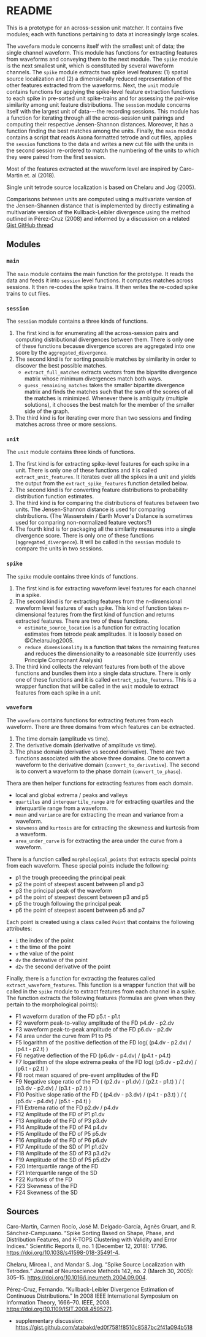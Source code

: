 # README

This is a prototype for an across-session unit matcher. It contains five modules; each with functions pertaining to data at increasingly large scales.

The `waveform` module concerns itself with the smallest unit of data; the single channel waveform. This module has functions for extracting features from waveforms and conveying them to the next module. The `spike` module is the next smallest unit, which is constituted by several waveform channels. The `spike` module extracts two spike level features: (1) spatial source localization and (2) a dimensionally reduced representation of the other features extracted from the waveforms. Next, the `unit` module contains functions for applying the spike-level feature extraction functions to each spike in pre-sorted unit spike-trains and for assessing the pair-wise similarity among unit feature distributions. The `session` module concerns itself with the largest unit of data---the recording sessions. This module has a function for iterating through all the across-session unit pairings and computing their respective Jensen-Shannon distances. Moreover, it has a function finding the best matches among the units. Finally, the `main` module contains a script that reads Axona formatted tetrode and cut files, applies the `session` functions to the data and writes a new cut file with the units in the second session re-ordered to match the numbering of the units to which they were paired from the first session.

Most of the features extracted at the waveform level are inspired by Caro-Martin et. al (2018).

Single unit tetrode source localization is based on Chelaru and Jog (2005).

Comparisons between units are computed using a multivariate version of the Jensen-Shannen distance that is implemented by directly estimating a multivariate version of the Kullback-Leibler divergence using the method outlined in Pérez-Cruz (2008) and informed by a discussion on a related [Gist GitHub thread](https://gist.github.com/atabakd/ed0f7581f8510c8587bc2f41a094b518)


## Modules

### `main`

The `main` module contains the main function for the prototype.
It reads the data and feeds it into `session` level functions.
It computes matches across sessions.
It then re-codes the spike trains.
It then writes the re-coded spike trains to cut files.

### `session`

The `session` module contains a three kinds of functions.
1. The first kind is for enumerating all the across-session pairs and computing distributional divergences between them. There is only one of these functions because divergence scores are aggregated into one score by the `aggregated_divergence`.
2. The second kind is for sorting possible matches by similarity in order to discover the best possible matches.
    - `extract_full_matches` extracts vectors from the bipartite divergence matrix whose minimum divergences match both ways.
    - `guess_remaining_matches` takes the smaller bipartite divergence matrix and finds the matches such that the sum of the scores of all the matches is minimized. Whenever there is ambiguity (multiple solutions), it chooses the best match for the member of the smaller side of the graph.
3. The third kind is for iterating over more than two sessions and finding matches across three or more sessions.


### `unit`

The `unit` module contains three kinds of functions.
1. The first kind is for extracting spike-level features for each spike in a unit. There is only one of these functions and it is called `extract_unit_features`. It iterates over all the spikes in a unit and yields the output from the `extract_spike_features` function detailed below.
2. The second kind is for converting feature distributions to probability distribution function estimates.
3. The third kind is for comparing the distributions of features between two units. The Jensen-Shannon distance is used for comparing distributions. (The Wasserstein / Earth Mover's Distance is sometimes used for comparing non-normalized feature vectors?)
4. The fourth kind is for packaging all the similarity measures into a single divergence score. There is only one of these functions (`aggregated_divergence`). It will be called in the `session` module to compare the units in two sessions.


### `spike`

The `spike` module contains three kinds of functions.
1. The first kind is for extracting waveform level features for each channel in a spike.
2. The second kind is for extracting features from the n-dimensional waveform level features of each spike. This kind of function takes n-dimensional features from the first kind of function and returns extracted features. There are two of these functions.
    - `estimate_source_location` is a function for extracting location estimates from tetrode peak amplitudes. It is loosely based on @ChelaruJog2005.
    - `reduce_dimensionality` is a function that takes the remaining features and reduces the dimensionality to a reasonable size (currently uses Principle Componant Analysis)
3. The third kind collects the relevant features from both of the above functions and bundles them into a single data structure. There is only one of these functions and it is called `extract_spike_features`. This is a wrapper function that will be called in the `unit` module to extract features from each spike in a unit.


### `waveform`

The `waveform` contains functions for extracting features from each waveform.
There are three domains from which features can be extracted.
1. The time domain (amplitude vs time).
2. The derivative domain (derivative of amplitude vs time).
3. The phase domain (derivative vs second derivative).
There are two functions associated with the above three domains. One to convert a waveform to the derivative domain (`convert_to_derivative`). The second is to convert a waveform to the phase domain (`convert_to_phase`).

Thera are then helper functions for extracting features from each domain.

- local and global extrema / peaks and valleys
- `quartiles` and `interquartile_range` are for extracting quartiles and the interquartile range from a waveform.
- `mean` and `variance` are for extracting the mean and variance from a waveform.
- `skewness` and `kurtosis` are for extracting the skewness and kurtosis from a waveform.
- `area_under_curve` is for extracting the area under the curve from a waveform.

There is a function called `morphological_points` that extracts special points from each waveform. These special points include the following:
- p1 the trough preceeding the principal peak
- p2 the point of steepest ascent between p1 and p3
- p3 the principal peak of the waveform
- p4 the point of steepest descent between p3 and p5
- p5 the trough following the principal peak
- p6 the point of steepest ascent between p5 and p7

Each point is created using a class called `Point` that contains the following attributes:
- `i` the index of the point
- `t` the time of the point
- `v` the value of the point
- `dv` the derivative of the point
- `d2v` the second derivative of the point

Finally, there is a function for extracting the features called `extract_waveform_features`. This function is a wrapper function that will be called in the `spike` module to extract features from each channel in a spike. The function extracts the following features (formulas are given when they pertain to the morphological points):
- F1 waveform duration of the FD                                p5.t - p1.t
- F2 waveform peak-to-valley amplitude of the FD                p4.dv - p2.dv
- F3 waveform peak-to-peak amplitude of the FD                  p6.dv - p2.dv
- F4 area under the curve from P1 to P5
- F5 logarithm of the positive deflection of the FD             log( (p4.dv - p2.dv) / (p4.t - p2.t) )
- F6 negative deflection of the FD                              (p6.dv - p4.dv) / (p4.t - p4.t)
- F7 logarithm of the slope extrema peaks of the FD             log( (p6.dv - p2.dv) / (p6.t - p2.t) )
- F8 root mean squared of pre-event amplitudes of the FD
- F9 Negative slope ratio of the FD                             ( (p2.dv - p1.dv) / (p2.t - p1.t) ) / ( (p3.dv - p2.dv) / (p3.t - p2.t) )
- F10 Positive slope ratio of the FD                            ( (p4.dv - p3.dv) / (p4.t - p3.t) ) / ( (p5.dv - p4.dv) / (p5.t - p4.t) )
- F11 Extrema ratio of the FD                                   p2.dv / p4.dv
- F12 Amplitude of the FD of P1                                 p1.dv
- F13 Amplitude of the FD of P3                                 p3.dv
- F14 Amplitude of the FD of P4                                 p4.dv
- F15 Amplitude of the FD of P5                                 p5.dv
- F16 Amplitude of the FD of P6                                 p6.dv
- F17 Amplitude of the SD of P1                                 p1.d2v
- F18 Amplitude of the SD of P3                                 p3.d2v
- F19 Amplitude of the SD of P5                                 p5.d2v
- F20 Interquartile range of the FD
- F21 Interquartile range of the SD
- F22 Kurtosis of the FD
- F23 Skewness of the FD
- F24 Skewness of the SD



## Sources

Caro-Martín, Carmen Rocío, José M. Delgado-García, Agnès Gruart, and R. Sánchez-Campusano. “Spike Sorting Based on Shape, Phase, and Distribution Features, and K-TOPS Clustering with Validity and Error Indices.” Scientific Reports 8, no. 1 (December 12, 2018): 17796. https://doi.org/10.1038/s41598-018-35491-4.

Chelaru, Mircea I., and Mandar S. Jog. “Spike Source Localization with Tetrodes.” Journal of Neuroscience Methods 142, no. 2 (March 30, 2005): 305–15. https://doi.org/10.1016/j.jneumeth.2004.09.004.

Pérez-Cruz, Fernando. “Kullback-Leibler Divergence Estimation of Continuous Distributions.” In 2008 IEEE International Symposium on Information Theory, 1666–70. IEEE, 2008. https://doi.org/10.1109/ISIT.2008.4595271.
- supplementary discussion: https://gist.github.com/atabakd/ed0f7581f8510c8587bc2f41a094b518
